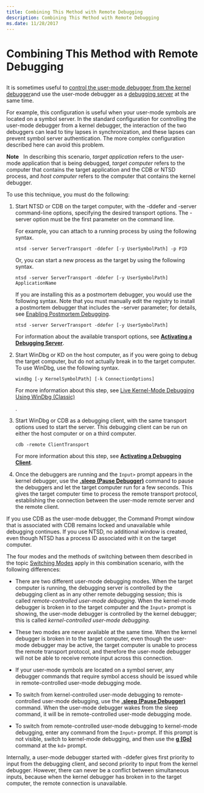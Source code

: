 ```yaml
---
title: Combining This Method with Remote Debugging
description: Combining This Method with Remote Debugging
ms.date: 11/28/2017
---
```


# Combining This Method with Remote Debugging


## <span id="ddk_opening_a_crash_dump_dbg"></span><span id="DDK_OPENING_A_CRASH_DUMP_DBG"></span>


It is sometimes useful to [control the user-mode debugger from the kernel debugger](controlling-the-user-mode-debugger-from-the-kernel-debugger.md)and use the user-mode debugger as a [debugging server](remote-debugging-through-the-debugger.md) at the same time.

For example, this configuration is useful when your user-mode symbols are located on a symbol server. In the standard configuration for controlling the user-mode debugger from a kernel debugger, the interaction of the two debuggers can lead to tiny lapses in synchronization, and these lapses can prevent symbol server authentication. The more complex configuration described here can avoid this problem.

**Note**   In describing this scenario, *target application* refers to the user-mode application that is being debugged, *target computer* refers to the computer that contains the target application and the CDB or NTSD process, and *host computer* refers to the computer that contains the kernel debugger.

 

To use this technique, you must do the following:

1.  Start NTSD or CDB on the target computer, with the -ddefer and -server command-line options, specifying the desired transport options. The -server option must be the first parameter on the command line.

    For example, you can attach to a running process by using the following syntax.

    ```console
    ntsd -server ServerTransport -ddefer [-y UserSymbolPath] -p PID 
    ```

    Or, you can start a new process as the target by using the following syntax.

    ```console
    ntsd -server ServerTransport -ddefer [-y UserSymbolPath] ApplicationName 
    ```

    If you are installing this as a postmortem debugger, you would use the following syntax. Note that you must manually edit the registry to install a postmortem debugger that includes the -server parameter; for details, see [Enabling Postmortem Debugging](enabling-postmortem-debugging.md).

    ```console
    ntsd -server ServerTransport -ddefer [-y UserSymbolPath] 
    ```

    For information about the available transport options, see [**Activating a Debugging Server**](activating-a-debugging-server.md).

2.  Start WinDbg or KD on the host computer, as if you were going to debug the target computer, but do not actually break in to the target computer. To use WinDbg, use the following syntax.

    ```console
    windbg [-y KernelSymbolPath] [-k ConnectionOptions] 
    ```

    For more information about this step, see [Live Kernel-Mode Debugging Using WinDbg (Classic)](performing-kernel-mode-debugging-using-windbg.md)

    .

3.  Start WinDbg or CDB as a debugging client, with the same transport options used to start the server. This debugging client can be run on either the host computer or on a third computer.

    ```console
    cdb -remote ClientTransport 
    ```

    For more information about this step, see [**Activating a Debugging Client**](activating-a-debugging-client.md).

4.  Once the debuggers are running and the `Input>` prompt appears in the kernel debugger, use the [**.sleep (Pause Debugger)**](-sleep--pause-debugger-.md) command to pause the debuggers and let the target computer run for a few seconds. This gives the target computer time to process the remote transport protocol, establishing the connection between the user-mode remote server and the remote client.

If you use CDB as the user-mode debugger, the Command Prompt window that is associated with CDB remains locked and unavailable while debugging continues. If you use NTSD, no additional window is created, even though NTSD has a process ID associated with it on the target computer.

The four modes and the methods of switching between them described in the topic [Switching Modes](switching-modes.md) apply in this combination scenario, with the following differences:

-   There are two different user-mode debugging modes. When the target computer is running, the debugging server is controlled by the debugging client as in any other remote debugging session; this is called *remote-controlled user-mode debugging*. When the kernel-mode debugger is broken in to the target computer and the `Input>` prompt is showing, the user-mode debugger is controlled by the kernel debugger; this is called *kernel-controlled user-mode debugging*.

-   These two modes are never available at the same time. When the kernel debugger is broken in to the target computer, even though the user-mode debugger may be active, the target computer is unable to process the remote transport protocol, and therefore the user-mode debugger will not be able to receive remote input across this connection.

-   If your user-mode symbols are located on a symbol server, any debugger commands that require symbol access should be issued while in remote-controlled user-mode debugging mode.

-   To switch from kernel-controlled user-mode debugging to remote-controlled user-mode debugging, use the [**.sleep (Pause Debugger)**](-sleep--pause-debugger-.md) command. When the user-mode debugger wakes from the sleep command, it will be in remote-controlled user-mode debugging mode.

-   To switch from remote-controlled user-mode debugging to kernel-mode debugging, enter any command from the `Input>` prompt. If this prompt is not visible, switch to kernel-mode debugging, and then use the [**g (Go)**](g--go-.md) command at the `kd>` prompt.

Internally, a user-mode debugger started with -ddefer gives first priority to input from the debugging client, and second priority to input from the kernel debugger. However, there can never be a conflict between simultaneous inputs, because when the kernel debugger has broken in to the target computer, the remote connection is unavailable.

 

 





